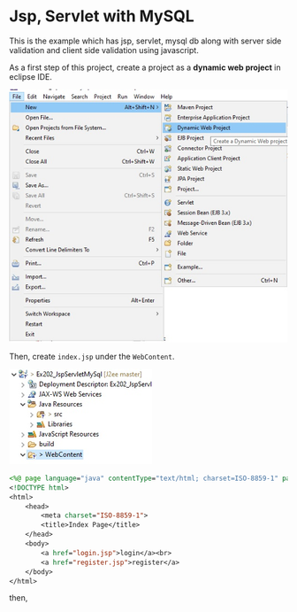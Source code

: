 # Jsp, Servlet with MySQL


This is the example which has jsp, servlet, mysql db along with server side validation and client side validation using javascript.

As a first step of this project, create a project as a **dynamic web project** in eclipse IDE.

![Step 1](steps/step01.jpg)

Then, create `index.jsp` under the `WebContent`.

![Step 2](steps/step02.jpg)

```jsp
<%@ page language="java" contentType="text/html; charset=ISO-8859-1" pageEncoding="ISO-8859-1"%>
<!DOCTYPE html>
<html>
	<head>
		<meta charset="ISO-8859-1">
		<title>Index Page</title>
	</head>
	<body>
		<a href="login.jsp">login</a><br>
		<a href="register.jsp">register</a>
	</body>
</html>
```

then,